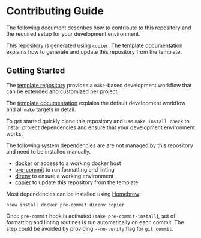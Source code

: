 # Contributing Guide

The following document describes how to contribute to this repository and the
required setup for your development environment.

This repository is generated using [`copier`](https://copier.readthedocs.io).
The [template documentation](https://github.com/remerge/template#readme)
explains how to generate and update this repository from the template.

## Getting Started

The [template repository](https://github.com/remerge/template) provides a
`make`-based development workflow that can be extended and customized per
project.

The [template documentation](https://github.com/remerge/template#readme)
explains the default development workflow and all `make` targets in detail.

To get started quickly clone this repository and use `make install check` to
install project dependencies and ensure that your development environment works.

The following system dependencies are are not managed by this repository and
need to be installed manually.

- [docker](https://www.docker.com/products/docker-desktop/) or access to a
  working docker host
- [pre-commit](https://pre-commit.com) to run formatting and linting
- [direnv](https://direnv.net) to ensure a working environment
- [copier](https://copier.readthedocs.io) to update this repository from the
  template

Most dependencies can be installed using [Homebrew](https://brew.sh):

```shell
brew install docker pre-commit direnv copier
```

Once `pre-commit` hook is activated (`make pre-commit-install`),
set of formatting and linting routines is run automatically on each commit.
The step could be avoided by providing `--no-verify` flag for `git commit`.
